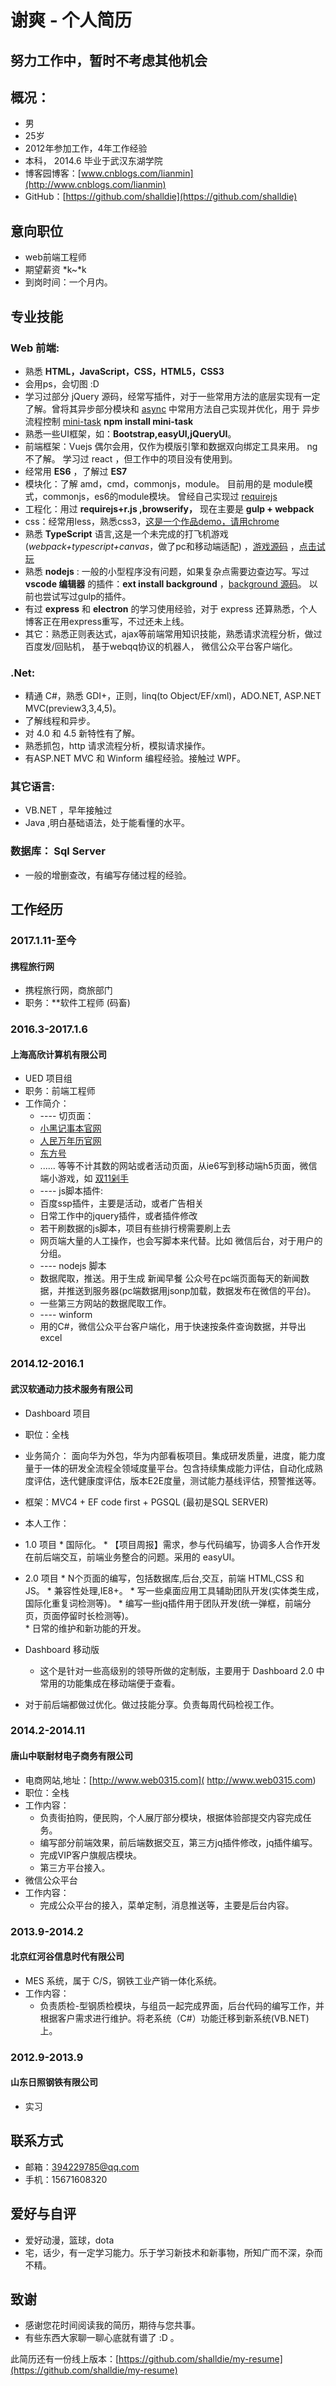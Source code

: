 # 谢爽 - 个人简历

## **努力工作中，暂时不考虑其他机会**

## 概况：
- 男
- 25岁
- 2012年参加工作，4年工作经验
- 本科， 2014.6 毕业于武汉东湖学院
- 博客园博客：[www.cnblogs.com/lianmin](http://www.cnblogs.com/lianmin)
- GitHub：[https://github.com/shalldie](https://github.com/shalldie)

## 意向职位
- web前端工程师
- 期望薪资 *k~*k
- 到岗时间：一个月内。

## 专业技能

### Web 前端:
- 熟悉 **HTML，JavaScript，CSS，HTML5，CSS3**
- 会用ps，会切图 :D
- 学习过部分 jQuery 源码，经常写插件，对于一些常用方法的底层实现有一定了解。曾将其异步部分模块和 [async](https://github.com/caolan/async) 中常用方法自己实现并优化，用于 异步流程控制 [mini-task](https://github.com/shalldie/mini-task)  **npm install mini-task**
- 熟悉一些UI框架，如：**Bootstrap,easyUI,jQueryUI**。
- 前端框架：Vuejs 偶尔会用，仅作为模版引擎和数据双向绑定工具来用。 ng不了解。 学习过 react ，但工作中的项目没有使用到。
- 经常用 **ES6** ，了解过 **ES7**
- 模块化：了解 amd，cmd，commonjs，module。 目前用的是 module模式，commonjs，es6的module模块。 曾经自己实现过 [requirejs](https://github.com/shalldie/requirejs)
- 工程化：用过 **requirejs+r.js ,browserify，** 现在主要是 **gulp + webpack**
- css：经常用less，熟悉css3，[这是一个作品demo，请用chrome](https://shalldie.github.io/demos/bud-css3/index.html)
- 熟悉 **TypeScript** 语言,这是一个未完成的打飞机游戏(*webpack+typescript+canvas*，做了pc和移动端适配) ，[游戏源码](https://github.com/shalldie/hit-plane) ，[点击试玩](https://shalldie.github.io/demos/hit-plane/index.html)
- 熟悉 **nodejs** : 一般的小型程序没有问题，如果复杂点需要边查边写。写过 **vscode 编辑器** 的插件：**ext install background** ，[background 源码](https://github.com/shalldie/vscode-background)。 以前也尝试写过gulp的插件。
- 有过 **express** 和 **electron** 的学习使用经验，对于 express 还算熟悉，个人博客正在用express重写，不过还未上线。
- 其它：熟悉正则表达式，ajax等前端常用知识技能，熟悉请求流程分析，做过 百度发/回贴机， 基于webqq协议的机器人， 微信公众平台客户端化。

### .Net:
- 精通 C#，熟悉 GDI+，正则，linq(to Object/EF/xml)，ADO.NET,
ASP.NET MVC(preview3,3,4,5)。
- 了解线程和异步。
- 对 4.0 和 4.5 新特性有了解。
- 熟悉抓包，http 请求流程分析，模拟请求操作。
- 有ASP.NET MVC 和 Winform 编程经验。接触过 WPF。

### 其它语言:
- VB.NET ，早年接触过
- Java ,明白基础语法，处于能看懂的水平。

### 数据库： Sql Server
- 一般的增删查改，有编写存储过程的经验。

## 工作经历
### 2017.1.11-至今
#### 携程旅行网
- 携程旅行网，商旅部门
- 职务：**软件工程师 (码畜)

### 2016.3-2017.1.6
#### 上海高欣计算机有限公司
- UED 项目组
- 职务：前端工程师
- 工作简介：
    * ---- 切页面：
    * [小黑记事本官网](http://heinote.7654.com/)
    * [人民万年历官网](http://www.rmrili.com/)
    * [东方号](http://mp.eastday.com/)
    * ...... 等等不计其数的网站或者活动页面，从ie6写到移动端h5页面，微信端小游戏，如 [双11剁手](http://gxjifen.dftoutiao.com/gx-ued-jser/xieshuang/code2/duoshou/app/index.html)
    * ---- js脚本插件:
    * 百度ssp插件，主要是活动，或者广告相关
    * 日常工作中的jquery插件，或者插件修改
    * 若干刷数据的js脚本，项目有些排行榜需要刷上去
    * 网页端大量的人工操作，也会写脚本来代替。比如 微信后台，对于用户的分组。
    * ---- nodejs 脚本
    * 数据爬取，推送。用于生成 新闻早餐 公众号在pc端页面每天的新闻数据，并推送到服务器(pc端数据用jsonp加载，数据发布在微信的平台)。
    * 一些第三方网站的数据爬取工作。
    * ---- winform
    * 用的C#，微信公众平台客户端化，用于快速按条件查询数据，并导出excel


### 2014.12-2016.1 
#### 武汉软通动力技术服务有限公司
- Dashboard 项目
- 职位：全栈
- 业务简介： 面向华为外包，华为内部看板项目。集成研发质量，进度，能力度量于一体的研发全流程全领域度量平台。包含持续集成能力评估，自动化成熟度评估，迭代健康度评估，版本E2E度量，测试能力基线评估，预警推送等。
- 框架：MVC4 + EF code first + PGSQL (最初是SQL SERVER)
- 本人工作：

- 1.0 项目
      * 国际化。
      * 【项目周报】需求，参与代码编写，协调多人合作开发在前后端交互，前端业务整合的问题。采用的 easyUI。
- 2.0 项目
      * N个页面的编写，包括数据库,后台,交互，前端 HTML,CSS 和 JS。
      * 兼容性处理,IE8+。
      * 写一些桌面应用工具辅助团队开发(实体类生成，国际化重复词检测等)。
      * 编写一些jq插件用于团队开发(统一弹框，前端分页，页面停留时长检测等)。      
      * 日常的维护和新功能的开发。
- Dashboard 移动版
     * 这个是针对一些高级别的领导所做的定制版，主要用于 Dashboard 2.0 中常用的功能集成在移动端便于查看。


- 对于前后端都做过优化。做过技能分享。负责每周代码检视工作。

### 2014.2-2014.11 
#### 唐山中联耐材电子商务有限公司
- 电商网站,地址：[http://www.web0315.com]( http://www.web0315.com)
- 职位：全栈
- 工作内容：
     * 负责街拍购，便民购，个人展厅部分模块，根据体验部提交内容完成任务。
     * 编写部分前端效果，前后端数据交互，第三方jq插件修改，jq插件编写。
     * 完成VIP客户旗舰店模块。
     * 第三方平台接入。
- 微信公众平台
- 工作内容：
     * 完成公众平台的接入，菜单定制，消息推送等，主要是后台内容。
    
### 2013.9-2014.2
#### 北京红河谷信息时代有限公司
- MES 系统，属于 C/S，钢铁工业产销一体化系统。
- 工作内容：
     * 负责质检-型钢质检模块，与组员一起完成界面，后台代码的编写工作，并根据客户需求进行维护。将老系统（C#）功能迁移到新系统(VB.NET)上。
     
### 2012.9-2013.9
#### 山东日照钢铁有限公司
- 实习
 
## 联系方式
- 邮箱：394229785@qq.com
- 手机：15671608320

## 爱好与自评
 * 爱好动漫，篮球，dota
 * 宅，话少，有一定学习能力。乐于学习新技术和新事物，所知广而不深，杂而不精。

## 致谢
* 感谢您花时间阅读我的简历，期待与您共事。
* 有些东西大家聊一聊心底就有谱了 :D 。

此简历还有一份线上版本：[https://github.com/shalldie/my-resume](https://github.com/shalldie/my-resume)
